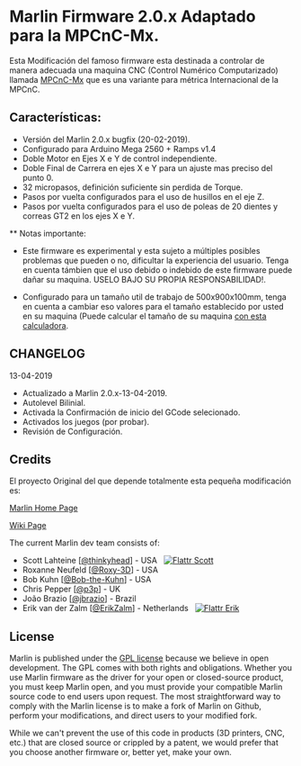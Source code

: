 # Marlin Firmware 2.0.x Adaptado para la MPCnC-Mx.

Esta Modificación del famoso firmware esta destinada a controlar de manera adecuada una maquina CNC (Control Numérico Computarizado) llamada [MPCnC-Mx](https://www.thingiverse.com/thing:3218244) que es una variante para métrica Internacional de la MPCnC.

## Características:

 - Versión del Marlin 2.0.x bugfix (20-02-2019).
 - Configurado para Arduino Mega 2560 + Ramps v1.4
 - Doble Motor en Ejes X e Y de control independiente.
 - Doble Final de Carrera en ejes X e Y para un ajuste mas preciso del punto 0.
 - 32 micropasos, definición suficiente sin perdida de Torque.
 - Pasos por vuelta configurados para el uso de husillos en el eje Z.
 - Pasos por vuelta configurados para el uso de poleas de 20 dientes y correas GT2 en los ejes X e Y.

 
** Notas importante: 
 - Este firmware es experimental y esta sujeto a múltiples posibles problemas que pueden o no, dificultar la experiencia del usuario. Tenga en cuenta támbien que el uso debido o indebido de este firmware puede dañar su maquina. USELO BAJO SU PROPIA RESPONSABILIDAD!.
 
 - Configurado para un tamaño util de trabajo de 500x900x100mm, tenga en cuenta a cambiar eso valores para el tamaño establecido por usted en su maquina (Puede calcular el tamaño de su maquina [con esta calculadora](https://jscalc.io/calc/QHWZUpKFJzyGVS2D).

 

## CHANGELOG

13-04-2019

 - Actualizado a Marlin 2.0.x-13-04-2019.
 - Autolevel Bilinial.
 - Activada la Confirmación de inicio del GCode selecionado.
 - Activados los juegos (por probar).
 - Revisión de Configuración.

 
## Credits

El proyecto Original del que depende totalmente esta pequeña modificación es:

[Marlin Home Page](http://marlinfw.org/) 

[Wiki Page](http://reprap.org/wiki/Marlin)

The current Marlin dev team consists of:

 - Scott Lahteine [[@thinkyhead](https://github.com/thinkyhead)] - USA &nbsp; [![Flattr Scott](http://api.flattr.com/button/flattr-badge-large.png)](https://flattr.com/submit/auto?user_id=thinkhead&url=https://github.com/MarlinFirmware/Marlin&title=Marlin&language=&tags=github&category=software)
 - Roxanne Neufeld [[@Roxy-3D](https://github.com/Roxy-3D)] - USA
 - Bob Kuhn [[@Bob-the-Kuhn](https://github.com/Bob-the-Kuhn)] - USA
 - Chris Pepper [[@p3p](https://github.com/p3p)] - UK
 - João Brazio [[@jbrazio](https://github.com/jbrazio)] - Brazil
 - Erik van der Zalm [[@ErikZalm](https://github.com/ErikZalm)] - Netherlands &nbsp; [![Flattr Erik](http://api.flattr.com/button/flattr-badge-large.png)](https://flattr.com/submit/auto?user_id=ErikZalm&url=https://github.com/MarlinFirmware/Marlin&title=Marlin&language=&tags=github&category=software)

## License

Marlin is published under the [GPL license](/LICENSE) because we believe in open development. The GPL comes with both rights and obligations. Whether you use Marlin firmware as the driver for your open or closed-source product, you must keep Marlin open, and you must provide your compatible Marlin source code to end users upon request. The most straightforward way to comply with the Marlin license is to make a fork of Marlin on Github, perform your modifications, and direct users to your modified fork.

While we can't prevent the use of this code in products (3D printers, CNC, etc.) that are closed source or crippled by a patent, we would prefer that you choose another firmware or, better yet, make your own.
